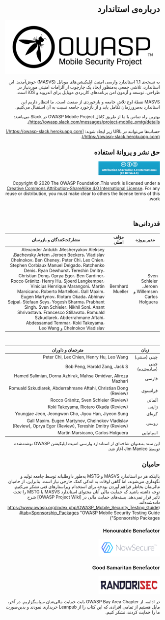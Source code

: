 <div dir="rtl" markdown="1">

# درباره‌ی استاندارد

<img src="images/OWASP_logo.png" title="OWASP LOGO" />

به نسخه‌ی 1.1 استاندارد وارسی امنیت اپلیکیشن‌های موبایل (MASVS) خوش‌آمدید. این استاندارد، تلاشی جمعی به‌منظور ایجاد یک چارچوب از الزامات امنیتی موردنیاز در طراحی، توسعه و آزمون امن برنامه‌های کاربردی موبایل برای اندروید و iOS است.

MASVS نقطۀ اوج تلاش جامعه و بازخوردی از صنعت است. ما انتظار داریم این استاندارد به‌مرورزمان تکامل یابد و از بازخورد جامعه نسبت به آن استقبال می‌کنیم.

بهترین راه تماس با ما از طریق کانال OWASP Mobile Project در Slack می‌باشد: <https://owasp.slack.com/messages/project-mobile_omtg/details/>.

حساب‌ها می‌توانند در URL زیر ایجاد شوند: [https://owasp-slack.herokuapp.com/](https://owasp-slack.herokuapp.com/).

## حق نشر و پروانۀ استفاده

[<img src="images/CC-license.png" title="License" width="200px" height="45px" />](https://creativecommons.org/licenses/by-sa/4.0/)

Copyright © 2020 The OWASP Foundation.This work is licensed under a [Creative Commons Attribution-ShareAlike 4.0 International License](https://creativecommons.org/licenses/by-sa/4.0/). For any reuse or distribution, you must make clear to others the license terms of this work.

<div style="page-break-after: always; visibility: hidden">
\pagebreak
</div>

## قدردانی‌ها

| مدیر پروژه | مؤلف اصلی | مشارکت‌کنندگان و بازرسان
| ------- | --- | ----------------- |
| Sven Schleier ،Jeroen Willemsen و Carlos Holguera | Bernhard Mueller | Alexander Antukh ،Mesheryakov Aleksey ،Bachevsky Artem ،Jeroen Beckers، Vladislav Chelnokov، Ben Cheney، Peter Chi، Lex Chien، Stephen Corbiaux Manuel Delgado، Ratchenko Denis، Ryan Dewhurst، Tereshin Dmitry، Christian Dong، Oprya Egor، Ben Gardiner، Rocco Gränitz، Henry Hu، Sjoerd Langkemper، Vinícius Henrique Marangoni، Martin Marsicano، Roberto Martelloni، Gall Maxim، Eugen Martynov، Riotaro Okada، Abhinav Sejpal، Stefaan Seys، Yogesh Sharma، Prabhant Singh، Sven Schleier، Nikhil Soni، Anant Shrivastava، Francesco Stillavato، Romuald Szkudlarek، Abderrahmane Aftahi، Abdessamad Temmar، Koki Takeyama،  Chelnokov Vladislav و Leo Wang |

<br/>

| زبان | مترجمان و داوران  |
| --- | ------------------------------ |
| چینی (سنتی) | Peter Chi, Lex Chien, Henry Hu, Leo Wang |
| چینی (ساده‌شده) | Bob Peng, Harold Zang, Jack S |
| فارسی | Hamed Salimian, Dorna Azhirak, Mahsa Omidvar, Alireza Mazhari |
| فرانسوی | Romuald Szkudlarek, Abderrahmane Aftahi, Christian Dong (Review) |
| آلمانی | Rocco Gränitz, Sven Schleier (Review) |
| ژاپنی | Koki Takeyama, Riotaro Okada (Review) |
| کره‌ای | Youngjae Jeon, Jeongwon Cho, Jiyou Han, Jiyeon Sung |
| روسی | Gall Maxim، Eugen Martynov, Chelnokov Vladislav (Review), Oprya Egor (Review), Tereshin Dmitry (Review) |
| اسپانیایی | Martin Marsicano, Carlos Holguera |

این سند به‌عنوان شاخه‌ای از استاندارد وارسی امنیت اپلیکیشن OWASP نوشته‌شده توسط Jim Manico آغاز شد.

## حامیان

بااینکه هر دو استاندارد MASVS و MSTG به‌طور داوطلبانه توسط جامعه تولید و نگهداری می‌شوند، اما گاهی اوقات به اندکی کمک خارجی نیاز است. بنابراین، از حامیان مالی‌مان بخاطر فراهم آوردن بودجه برای استخدام ویراستارهای فنی تشکر می‌کنیم. توجه داشته باشید که حمایت مالی آنان محتوای استاندارد MASVS یا MSTG را تحت تأثیر قرار نمی‌دهد. بسته‌های حمایت مالی در [OWASP Project Wiki] شرح داده‌شده‌اند. (<https://www.owasp.org/index.php/OWASP_Mobile_Security_Testing_Guide#tab=Sponsorship_Packages> "OWASP Mobile Security Testing Guide Sponsorship Packages")

### Honourable Benefactor

[<img src="images/NowSecure_logo.png" title="NowSecure" width="200px" height="58px" />](https://www.nowsecure.com/ "NowSecure")

### Good Samaritan Benefactor

[<img src="images/Randorisec_logo.png" title="Randorisec" width="200px" height="58px" />](https://www.randorisec.fr/ "RandoriSec")

در ادامه، از OWASP Bay Area Chapter بابت حمایت مالی‌شان سپاسگزاریم. در آخر، مایل هستیم از تمامی افرادی که این کتاب را از Leanpub خریداری نمودند و بدین‌صورت ما را حمایت کردند، تشکر کنیم.

</div>
